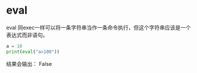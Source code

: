 
# eval

eval 同exec一样可以将一条字符串当作一条命令执行，但这个字符串应该是一个表达式而非语句。

```py
a = 10
print(eval("a>100"))
```

结果会输出：
False




